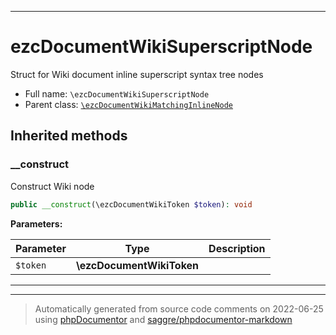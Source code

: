 ***

# ezcDocumentWikiSuperscriptNode

Struct for Wiki document inline superscript syntax tree nodes



* Full name: `\ezcDocumentWikiSuperscriptNode`
* Parent class: [`\ezcDocumentWikiMatchingInlineNode`](./ezcDocumentWikiMatchingInlineNode.md)






## Inherited methods


### __construct

Construct Wiki node

```php
public __construct(\ezcDocumentWikiToken $token): void
```








**Parameters:**

| Parameter | Type | Description |
|-----------|------|-------------|
| `$token` | **\ezcDocumentWikiToken** |  |




***


***
> Automatically generated from source code comments on 2022-06-25 using [phpDocumentor](http://www.phpdoc.org/) and [saggre/phpdocumentor-markdown](https://github.com/Saggre/phpDocumentor-markdown)
